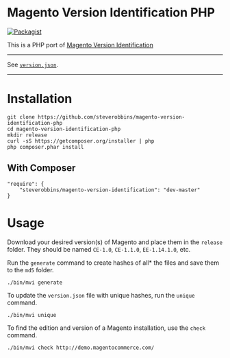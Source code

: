 # Magento Version Identification PHP

[![Packagist](https://img.shields.io/packagist/v/steverobbins/magento-version-identification.svg?style=flat-square)](https://packagist.org/packages/steverobbins/magento-version-identification)

This is a PHP port of [Magento Version Identification](https://github.com/gwillem/magento-version-identification)

---

See [`version.json`](https://github.com/steverobbins/magento-version-identification-php/blob/master/version.json).

---

# Installation

```
git clone https://github.com/steverobbins/magento-version-identification-php
cd magento-version-identification-php
mkdir release
curl -sS https://getcomposer.org/installer | php
php composer.phar install
```

## With Composer

```
"require": {
    "steverobbins/magento-version-identification": "dev-master"
}
```

# Usage

Download your desired version(s) of Magento and place them in the `release` folder.  They should be named `CE-1.0`, `CE-1.1.0`, `EE-1.14.1.0`, etc.

Run the `generate` command to create hashes of all\* the files and save them to the `md5` folder.

```
./bin/mvi generate
```

To update the `version.json` file with unique hashes, run the `unique` command.

```
./bin/mvi unique
```

To find the edition and version of a Magento installation, use the `check` command.

```
./bin/mvi check http://demo.magentocommerce.com/
```
